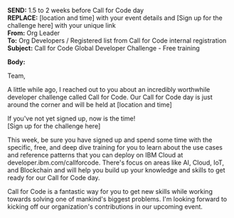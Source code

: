 **SEND:** 1.5 to 2 weeks before Call for Code day  
**REPLACE:**  [location and time] with your event details and [Sign up for the challenge here] with your unique link  
**From:** Org Leader  
**To:** Org Developers / Registered list from Call for Code internal registration  
**Subject:** Call for Code Global Developer Challenge - Free training  

**Body:**

Team,

A little while ago, I reached out to you about an incredibly worthwhile developer challenge called Call for Code. Our Call for Code day is just around the corner and will be held at [location and time]

If you've not yet signed up, now is the time!  
[Sign up for the challenge here]

This week, be sure you have signed up and spend some time with the specific, free, and deep dive training for you to learn about the use cases and reference patterns that you can deploy on IBM Cloud at developer.ibm.com/callforcode. There's focus on areas like AI, Cloud, IoT, and Blockchain and will help you build up your knowledge and skills to get ready for our Call for Code day.

Call for Code is a fantastic way for you to get new skills while working towards solving one of mankind's biggest problems. I'm looking forward to kicking off our organization's contributions in our upcoming event.
